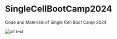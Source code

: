 # SingleCellBootCamp2024
Code and Materials of Single Cell Boot Camp 2024

![alt text](https://github.com/sinnamone/SingleCellBootCamp2024/blob/main/Screenshot%202024-07-22%20at%2009.33.31.png)
